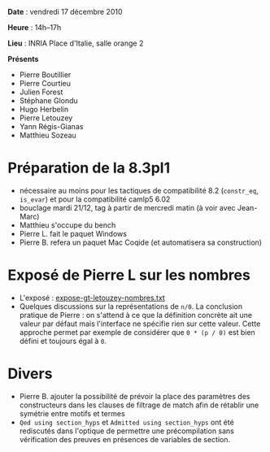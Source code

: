 **Date** : vendredi 17 décembre 2010

**Heure** : 14h–17h

**Lieu** : INRIA Place d'Italie, salle orange 2

**Présents**
-   Pierre Boutillier
-   Pierre Courtieu
-   Julien Forest
-   Stéphane Glondu
-   Hugo Herbelin
-   Pierre Letouzey
-   Yann Régis-Gianas
-   Matthieu Sozeau

Préparation de la 8.3pl1
========================

-   nécessaire au moins pour les tactiques de compatibilité 8.2 (`constr_eq`, `is_evar`) et pour la compatibilité camlp5 6.02
-   bouclage mardi 21/12, tag à partir de mercredi matin (à voir avec Jean-Marc)
-   Matthieu s'occupe du bench
-   Pierre L. fait le paquet Windows
-   Pierre B. refera un paquet Mac Coqide (et automatisera sa construction)

Exposé de Pierre L sur les nombres
==================================

-   L'exposé : [expose-gt-letouzey-nombres.txt](files/expose-gt-letouzey-nombres.txt)
-   Quelques discussions sur la représentations de `n/0`. La conclusion pratique de Pierre : on s'attend à ce que la définition concrète ait une valeur par défaut mais l'interface ne spécifie rien sur cette valeur. Cette approche permet par exemple de considérer que `0 * (p / 0)` est bien défini et toujours égal à `0`.

Divers
======

-   Pierre B. ajouter la possibilité de prévoir la place des paramètres des constructeurs dans les clauses de filtrage de match afin de rétablir une symétrie entre motifs et termes
-   `Qed using section_hyps` et `Admitted using section_hyps` ont été rediscutés dans l'optique de permettre une précompilation sans vérification des preuves en présences de variables de section.

